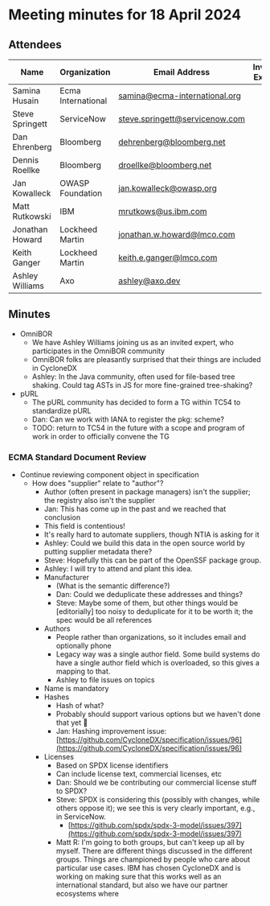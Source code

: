 # Meeting minutes for 18 April 2024

## Attendees

| Name            | Organization       | Email Address                  | Invited Expert |
|-----------------|--------------------|--------------------------------|:--------------:|
| Samina Husain   | Ecma International | samina@ecma-international.org  |                |
| Steve Springett | ServiceNow         | steve.springett@servicenow.com |                |
| Dan Ehrenberg   | Bloomberg          | dehrenberg@bloomberg.net       |                |
| Dennis Roellke  | Bloomberg          | droellke@bloomberg.net         |                |
| Jan Kowalleck   | OWASP Foundation   | jan.kowalleck@owasp.org        |                |
| Matt Rutkowski  | IBM                | mrutkows@us.ibm.com            |                |
| Jonathan Howard | Lockheed Martin    | jonathan.w.howard@lmco.com     |                |
| Keith Ganger    | Lockheed Martin    | keith.e.ganger@lmco.com        |                |
| Ashley Williams | Axo                | ashley@axo.dev                 |    &#x2714;    |


## Minutes

* OmniBOR
    * We have Ashley Williams joining us as an invited expert, who participates in the OmniBOR community
    * OmniBOR folks are pleasantly surprised that their things are included in CycloneDX
    * Ashley: In the Java community, often used for file-based tree shaking. Could tag ASTs in JS for more fine-grained tree-shaking?
* pURL
    * The pURL community has decided to form a TG within TC54 to standardize pURL
    * Dan: Can we work with IANA to register the pkg: scheme?
    * TODO: return to TC54 in the future with a scope and program of work in order to officially convene the TG

### ECMA Standard Document Review
* Continue reviewing component object in specification
  * How does "supplier" relate to "author"?
    * Author (often present in package managers) isn't the supplier; the registry also isn't the supplier
    * Jan: This has come up in the past and we reached that conclusion
    * This field is contentious!
    * It's really hard to automate suppliers, though NTIA is asking for it
    * Ashley: Could we build this data in the open source world by putting supplier metadata there?
    * Steve: Hopefully this can be part of the OpenSSF package group.
    * Ashley: I will try to attend and plant this idea.
    * Manufacturer
      * (What is the semantic difference?)
      * Dan: Could we deduplicate these addresses and things?
      * Steve: Maybe some of them, but other things would be [editorially] too noisy to deduplicate for it to be worth it; the spec would be all references
    * Authors
      * People rather than organizations, so it includes email and optionally phone
      * Legacy way was a single author field. Some build systems do have a single author field which is overloaded, so this gives a mapping to that.
      * Ashley to file issues on topics
    * Name is mandatory
    * Hashes
      * Hash of what?
      * Probably should support various options but we haven't done that yet 🙁
      * Jan: Hashing improvement issue: [https://github.com/CycloneDX/specification/issues/96](https://github.com/CycloneDX/specification/issues/96)
    * Licenses
      * Based on SPDX license identifiers
      * Can include license text, commercial licenses, etc
      * Dan: Should we be contributing our commercial license stuff to SPDX?
      * Steve: SPDX is considering this (possibly with changes, while others oppose it); we see this is very clearly important, e.g., in ServiceNow.
        * [https://github.com/spdx/spdx-3-model/issues/397](https://github.com/spdx/spdx-3-model/issues/397)
      * Matt R: I'm going to both groups, but can't keep up all by myself. There are different things discussed in the different groups. Things are championed by people who care about particular use cases. IBM has chosen CycloneDX and is working on making sure that this works well as an international standard, but also we have our partner ecosystems where
